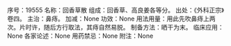 序号：19555
名称：回香草散
组成：回香草、高良姜各等分。
出处：《外科正宗》卷四。
主治：鼻痔。
加减：None
功效：None
用法用量：用此先吹鼻痔上两次。片时许，随后方行取法，其痔自然易脱。
制备方法：晒干为末。
临床应用：None
各家论述：None
用药禁忌：None
附注：None
